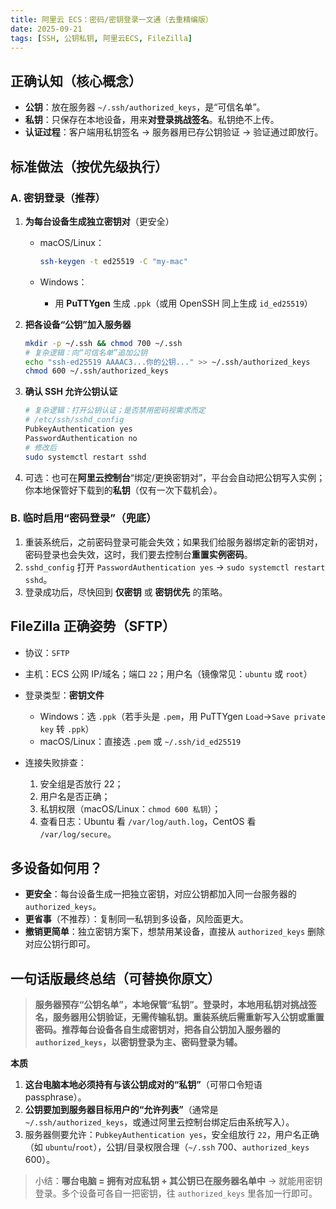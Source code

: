 ```yaml
---
title: 阿里云 ECS：密码/密钥登录一文通（去重精编版）
date: 2025-09-21
tags: [SSH, 公钥私钥, 阿里云ECS, FileZilla]
---
```


## 正确认知（核心概念）

- **公钥**：放在服务器 `~/.ssh/authorized_keys`，是“可信名单”。
- **私钥**：只保存在本地设备，用来**对登录挑战签名**。私钥绝不上传。
- **认证过程**：客户端用私钥签名 → 服务器用已存公钥验证 → 验证通过即放行。

## 标准做法（按优先级执行）

### A. 密钥登录（推荐）

1. **为每台设备生成独立密钥对**（更安全）

   - macOS/Linux：

     ```bash
     ssh-keygen -t ed25519 -C "my-mac"
     ```

   - Windows：

     - 用 **PuTTYgen** 生成 `.ppk`（或用 OpenSSH 同上生成 `id_ed25519`）

2. **把各设备“公钥”加入服务器**

   ```bash
   mkdir -p ~/.ssh && chmod 700 ~/.ssh
   # 复杂逻辑：向“可信名单”追加公钥
   echo "ssh-ed25519 AAAAC3...你的公钥..." >> ~/.ssh/authorized_keys
   chmod 600 ~/.ssh/authorized_keys
   ```

3. **确认 SSH 允许公钥认证**

   ```bash
   # 复杂逻辑：打开公钥认证；是否禁用密码视需求而定
   # /etc/ssh/sshd_config
   PubkeyAuthentication yes
   PasswordAuthentication no
   # 修改后
   sudo systemctl restart sshd
   ```

4. 可选：也可在**阿里云控制台**“绑定/更换密钥对”，平台会自动把公钥写入实例；你本地保管好下载到的**私钥**（仅有一次下载机会）。

### B. 临时启用“密码登录”（兜底）

1. 重装系统后，之前密码登录可能会失效；如果我们给服务器绑定新的密钥对，密码登录也会失效，这时，我们要去控制台**重置实例密码**。
2. `sshd_config` 打开 `PasswordAuthentication yes` → `sudo systemctl restart sshd`。
3. 登录成功后，尽快回到 **仅密钥** 或 **密钥优先** 的策略。

## FileZilla 正确姿势（SFTP）

- 协议：`SFTP`
- 主机：ECS 公网 IP/域名；端口 `22`；用户名（镜像常见：`ubuntu` 或 `root`）
- 登录类型：**密钥文件**

  - Windows：选 `.ppk`（若手头是 `.pem`，用 PuTTYgen `Load`→`Save private key` 转 `.ppk`）
  - macOS/Linux：直接选 `.pem` 或 `~/.ssh/id_ed25519`

- 连接失败排查：

  1. 安全组是否放行 22；
  2. 用户名是否正确；
  3. 私钥权限（macOS/Linux：`chmod 600 私钥`）；
  4. 查看日志：Ubuntu 看 `/var/log/auth.log`，CentOS 看 `/var/log/secure`。

## 多设备如何用？

- **更安全**：每台设备生成一把独立密钥，对应公钥都加入同一台服务器的 `authorized_keys`。
- **更省事**（不推荐）：复制同一私钥到多设备，风险面更大。
- **撤销更简单**：独立密钥方案下，想禁用某设备，直接从 `authorized_keys` 删除对应公钥行即可。

## 一句话版最终总结（可替换你原文）

> **服务器预存“公钥名单”，本地保管“私钥”。登录时，本地用私钥对挑战签名，服务器用公钥验证，无需传输私钥。重装系统后需重新写入公钥或重置密码。推荐每台设备各自生成密钥对，把各自公钥加入服务器的 `authorized_keys`，以密钥登录为主、密码登录为辅。**

**本质**

1. **这台电脑本地必须持有与该公钥成对的“私钥”**（可带口令短语 passphrase）。
2. **公钥要加到服务器目标用户的“允许列表”**（通常是 `~/.ssh/authorized_keys`，或通过阿里云控制台绑定后由系统写入）。
3. 服务器侧要允许：`PubkeyAuthentication yes`，安全组放行 `22`，用户名正确（如 `ubuntu`/`root`），公钥/目录权限合理（`~/.ssh` 700、`authorized_keys` 600）。

> 小结：**哪台电脑 = 拥有对应私钥 + 其公钥已在服务器名单中** → 就能用密钥登录。多个设备可各自一把密钥，往 `authorized_keys` 里各加一行即可。
